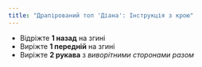 ```yaml
---
title: "Драпірований топ 'Діана': Інструкція з крою"
---
```


- Відріжте **1 назад** на згині
- Виріжте **1 передній** на згині
- Виріжте **2 рукава** з _виворітними сторонами разом_
